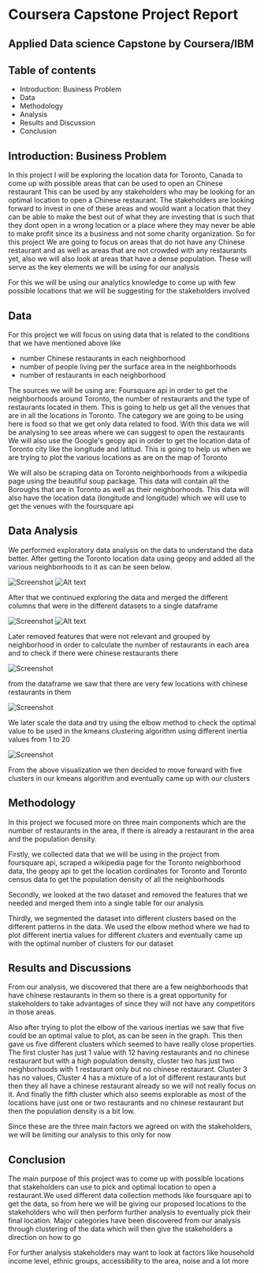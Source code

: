 # Coursera Capstone Project Report

## Applied Data science Capstone by Coursera/IBM

## Table of contents
* Introduction: Business Problem
* Data
* Methodology
* Analysis
* Results and Discussion
* Conclusion

## Introduction: Business Problem 

<p> In this project I will be exploring the location data for Toronto, Canada to come up with possible areas that can be used to open an Chinese restaurant This can be used by any stakeholders who may be looking for an optimal location to open a Chinese restaurant. The stakeholders are looking forward to invest in one of these areas and would want a location that they can be able to make the best out of what they are investing that is such that they dont open in a wrong location or a place where they may never be able to make profit since its a business and not some charity organization. So for this project We are going to focus on areas that do not have any Chinese restaurant and as well as areas that are not crowded with any restaurants yet, also we will also look at areas that have a dense population. These will serve as the key elements we will be using for our analysis </p>

<p> For this we will be using our analytics knowledge to come up with few possible locations that we will be suggesting for the stakeholders involved</p>

## Data 

For this project we will focus on using data that is related to the conditions that we have mentioned above like

* number Chinese restaurants in each neighborhood
* number of people living per the surface area in the neighborhoods
* number of restaurants in each neighborhood

<p> The sources we will be using are: Foursquare api in order to get the neighborhoods around Toronto, the number of restaurants and the type of restaurants located in them. This is going to help us get all the venues that are in all the locations in Toronto. The category we are going to be using here is food so that we get only data related to food. With this data we will be analysing to see areas where we can suggest to open the restaurants We will also use the Google's geopy api in order to get the location data of Toronto city like the longitude and latitud. This is going to help us when we are trying to plot the various locations as are on the map of Toronto </p>

<p> We will also be scraping data on Toronto neighborhoods from a wikipedia page using the beautiful soup package. This data will contain all the Boroughs that are in Toronto as well as their neighborhoods. This data will also have the location data (longitude and longitude) which we will use to get the venues with the foursquare api </p>

## Data Analysis

We performed exploratory data analysis on the data to understand the data better. After getting the Toronto location data using geopy and added all the various neighborhoods to it as can be seen below.

![Screenshot](map.png)
![Alt text](https://github.com/Roland-coder/Coursera_Capstone/blob/master/map.png?raw=true)

After that we continued exploring the data and merged the different columns that were in the different datasets to a single dataframe

![Screenshot](merged.png)
![Alt text]("merged.png")

Later removed features that were not relevant and grouped by neighborhood in order to calculate the number of restaurants in each area and to check if there were chinese restaurants there 

![Screenshot](chinese.png)

from the dataframe we saw that there are very few locations with chinese restaurants in them

![Screenshot](bar.png)

We later scale the data and try using the elbow method to check the optimal value to be used in the kmeans clustering algorithm using different inertia values from 1 to 20

![Screenshot](clusters.png)

From the above visualization we then decided to move forward with five clusters in our kmeans algorithm and eventually came up with our clusters


## Methodology

<p>In this project we focused more on three main components which are the number of restaurants in the area, if there is already a restaurant in the area and the population density.</p>

<p>Firstly, we collected data that we will be using in the project from foursquare api, scraped a wikipedia page for the Toronto neighborhood data, the geopy api to get the location cordinates for Toronto and Toronto census data to get the population density of all the neighborhoods</p>

<p>Secondly, we looked at the two dataset and removed the features that we needed and merged them into a single table for our analysis</p>

<p>Thirdly, we segmented the dataset into different clusters based on the different patterns in the data. We used the elbow method where we had to plot different inertia values for different clusters and eventually came up with the optimal number of clusters for our dataset</p>

## Results and Discussions

<p>From our analysis, we discovered that there are a few neighborhoods that have chinese restaurants in them so there is a great opportunity for stakeholders to take advantages of since they will not have any competitors in those areas.</p>

<p>Also after trying to plot the elbow of the various inertias we saw that five could be an optimal value to plot, as can be seen in the graph. This then gave us five different clusters which seemed to have really close properties. The first cluster has just 1 value with 12 having restaurants and no chinese restaurant but with a high population density, cluster two has just two neighborhoods with 1 restaurant only but no chinese restaurant. Cluster 3 has no values, Cluster 4 has a mixture of a lot of different restaurants but then they all have a chinese restaurant already so we will not really focus on it. And finally the fifth cluster which also seems explorable as most of the locations have just one or two restaurants and no chinese restaurant but then the population density is a bit low.</p>

<p>Since these are the three main factors we agreed on with the stakeholders, we will be limiting our analysis to this only for now</p>

## Conclusion

<p>The main purpose of this project was to come up with possible locations that stakeholders can use to pick and optimal location to open a restaurant.We used different data collection methods like foursquare api to get the data, so from here we will be giving our proposed locations to the stakeholders who will then perform further analysis to eventually pick their final location. Major categories have been discovered from our analysis through clustering of the data which will then give the stakeholders a direction on how to go</p>

<p>For further analysis stakeholders may want to look at factors like household income level, ethnic groups, accessibility to the area, noise and a lot more</p>